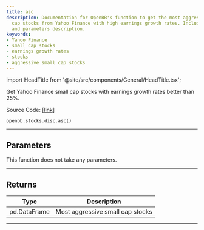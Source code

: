```yaml
---
title: asc
description: Documentation for OpenBB's function to get the most aggressive small
  cap stocks from Yahoo Finance with high earnings growth rates. Includes python code
  and parameters description.
keywords:
- Yahoo Finance
- small cap stocks
- earnings growth rates
- stocks
- aggressive small cap stocks
---
```


import HeadTitle from '@site/src/components/General/HeadTitle.tsx';

<HeadTitle title="stocks.disc.asc - Reference | OpenBB SDK Docs" />

Get Yahoo Finance small cap stocks with earnings growth rates better than 25%.

Source Code: [[link](https://github.com/OpenBB-finance/OpenBBTerminal/tree/main/openbb_terminal/stocks/discovery/yahoofinance_model.py#L138)]

```python wordwrap
openbb.stocks.disc.asc()
```

---

## Parameters

This function does not take any parameters.

---

## Returns

| Type | Description |
| ---- | ----------- |
| pd.DataFrame | Most aggressive small cap stocks |
---

